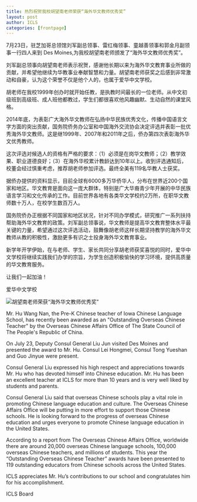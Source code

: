 ```yaml
---
title: 热烈祝贺我校胡望南老师荣获“海外华文教师优秀奖” 
layout: post
author: ICLS
categories: [frontpage]
---
```


7月23日，驻芝加哥总领馆刘军副总领事、雷红梅领事、童越善领事和郭金月副领事一行四人来到 Des Moines,为我校胡望南老师颁发了“海外华文教师优秀奖”。


刘军副总领事向胡望南老师表示祝贺，感谢他长期以来为海外华文教育事业所做的贡献，并希望他继续为华教事业奉献智慧和力量。胡望南老师获奖之后感到非常激动和自豪，认为这个荣誉不仅是他个人的，也属于爱华中文学校。


胡老师在我校1999年创办时就开始任教，是执教时间最长的一位老师。从中文初级班到高级班、成人班他都教过，学生们都很喜欢他风趣幽默、生动自然的课堂风格。


2014年底，为表彰广大海外华文教师在弘扬中华民族优秀文化，传播中国语言文字方面的突出贡献，国务院侨务办公室和中国海外交流协会决定评选并表彰一批优秀海外华文教师。这是继1999年、2007年和2011年之后，侨办第四次表彰海外华文优秀教师。


这次评选对候选人的资格有严格的要求：（1）必须是在岗华文教师；（2）教学效果、职业道德良好；（3）在海外华校累计教龄达到10年以上。收到评选通知后，校董会经过慎重考虑，推荐胡老师参加评选。最终全美有119名华教人士获奖。

据侨办提供的资料显示，目前全球有6000多万华侨华人，分布在世界近200个国家和地区。华文教育是面向这一庞大群体，特别是广大华裔青少年开展的中华民族语言学习和文化传承的工作。目前世界各地有各类华文学校约2万所，在职华文教师数十万人，在校学生数百万人。


国务院侨办正根据不同国家和地区状况，针对不同办学模式，研究推广一系列扶持帮助海外华文教育的政策。刘军副总领事说，华文教师是提高华文教育整体水平最关键的力量，希望通过这次评选活动，鼓舞像胡老师这样长期坚持教学的海外华文教师从教的积极性，激励更多有识之士投身海外华文教育事业。

新学年开学伊始，在与老师、学生、家长共同分享胡老师获奖喜悦的同时，爱华中文学校将继续实践我们办学的宗旨，为学生创造积极愉快的学习环境，提供高质量的华文教育服务。

让我们一起加油！


爱华中文学校

![胡望南老师荣获“海外华文教师优秀奖”](https://lh3.googleusercontent.com/xRK3DGESmCsmkLuxCG4fyIO66jtg9XvQAfegjEd1dc_xvtmFl_g=w955-h635-no "海外华文教师优秀奖")

Mr. Hu Wang Nan, the Pre-K Chinese teacher of Iowa Chinese Language School, has recently been awarded as an "Outstanding Overseas Chinese Teacher" by the Overseas Chinese Affairs Office of The State Council of The People's Republic of China.


On July 23, Deputy Consul General Liu Jun visited Des Moines and presented the award to Mr. Hu. Consul Lei Hongmei, Consul Tong Yueshan and Guo Jinyue were present.


Consul General Liu expressed his high respect and appreciations towards Mr. Hu who has devoted himself into Chinese education. Mr. Hu has been an excellent teacher at ICLS for more than 10 years and is very well liked by students and parents.


Consul General Liu said that overseas Chinese schools play a vital role in promoting Chinese language education and culture. The Overseas Chinese Affairs Office will be putting in more effort to support those Chinese schools. He is looking forward to the progress of overseas Chinese education and urges everyone to promote Chinese language education in the United States.


According to a report from The Overseas Chinese Affairs Office, worldwide there are around 20,000 overseas Chinese language schools, 100,000 overseas Chinese teachers, and millions of students. This year the “Outstanding Overseas Chinese Teacher” awards have been presented to 119 outstanding educators from Chinese schools across the United States.


ICLS appreciates Mr. Hu’s contributions to our school and congratulates him for his accomplishment.


ICLS Board